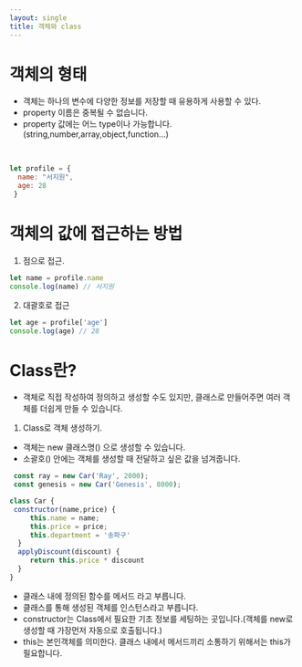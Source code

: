 ```yaml
---
layout: single
title: 객체와 class
---
```

  
# 객체의 형태  
- 객체는 하나의 변수에 다양한 정보를 저장할 때 유용하게 사용할 수 있다.  
- property 이름은 중복될 수 없습니다.  
- property 값에는 어느 type이나 가능합니다.(string,number,array,object,function...) 
 <br> 
 
```javascript 
let profile = {
  name: "서지원",
  age: 28
 } 
 ```   
 
 # 객체의 값에 접근하는 방법  
 1. 점으로 접근. 
   
 ```javascript 
 let name = profile.name  
 console.log(name) // 서지원
 ```  
 2. 대괄호로 접근  
 ```javascript 
 let age = profile['age']
 console.log(age) // 28
 ``` 
 # Class란?  
 - 객체로 직접 작성하여 정의하고 생성할 수도 있지만, 클래스로 만들어주면 여러 객체를 더쉽게 만들 수 있습니다.  
  
 1. Class로 객체 생성하기. 
 - 객체는 new 클래스명() 으로 생성할 수 있습니다.   
 - 소괄호() 안에는 객체를 생성할 때 전달하고 싶은 값을 넘겨줍니다.  
 ```javascript 
  const ray = new Car('Ray', 2000); 
  const genesis = new Car('Genesis', 8000);  
 ``` 
 
 ```javascript 
 class Car {
  constructor(name,price) {
      this.name = name;
      this.price = price;
      this.department = '송파구'
   }
   applyDiscount(discount) {
      return this.price * discount
   }
}
``` 
- 클래스 내에 정의된 함수를 메서드 라고 부릅니다.
- 클래스를 통해 생성된 객체를 인스턴스라고 부릅니다.
- constructor는 Class에서 필요한 기초 정보를 세팅하는 곳입니다.(객체를 new로 생성할 때 가장먼저 자동으로 호출됩니다.)  
- this는 본인객체를 의미한다. 클래스 내에서 메서드끼리 소통하기 위해서는 this가 필요합니다.  


